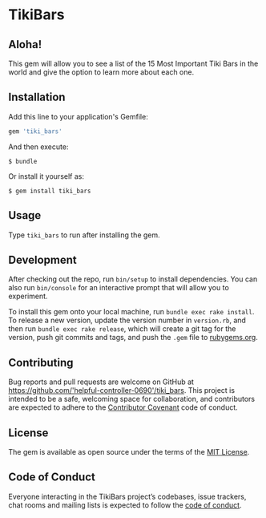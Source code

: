 # TikiBars

## Aloha! 
This gem will allow you to see a list of the 15 Most Important Tiki Bars in the world and give the option to learn more about each one.

## Installation

Add this line to your application's Gemfile:

```ruby
gem 'tiki_bars'
```

And then execute:

    $ bundle

Or install it yourself as:

    $ gem install tiki_bars

## Usage

Type `tiki_bars` to run after installing the gem.

## Development

After checking out the repo, run `bin/setup` to install dependencies. You can also run `bin/console` for an interactive prompt that will allow you to experiment.

To install this gem onto your local machine, run `bundle exec rake install`. To release a new version, update the version number in `version.rb`, and then run `bundle exec rake release`, which will create a git tag for the version, push git commits and tags, and push the `.gem` file to [rubygems.org](https://rubygems.org).

## Contributing

Bug reports and pull requests are welcome on GitHub at https://github.com/'helpful-controller-0690'/tiki_bars. This project is intended to be a safe, welcoming space for collaboration, and contributors are expected to adhere to the [Contributor Covenant](http://contributor-covenant.org) code of conduct.

## License

The gem is available as open source under the terms of the [MIT License](https://opensource.org/licenses/MIT).

## Code of Conduct

Everyone interacting in the TikiBars project’s codebases, issue trackers, chat rooms and mailing lists is expected to follow the [code of conduct](https://github.com/'helpful-controller-0690'/tiki_bars/blob/master/CODE_OF_CONDUCT.md).
